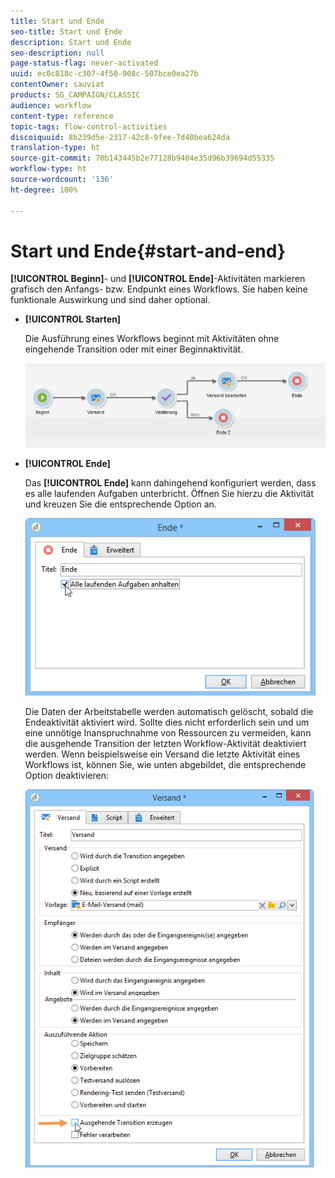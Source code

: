 ```yaml
---
title: Start und Ende
seo-title: Start und Ende
description: Start und Ende
seo-description: null
page-status-flag: never-activated
uuid: ec0c818c-c307-4f50-908c-507bce0ea27b
contentOwner: sauviat
products: SG_CAMPAIGN/CLASSIC
audience: workflow
content-type: reference
topic-tags: flow-control-activities
discoiquuid: 8b239d5e-2317-42c8-9fee-7d40bea624da
translation-type: ht
source-git-commit: 70b143445b2e77128b9404e35d96b39694d55335
workflow-type: ht
source-wordcount: '136'
ht-degree: 100%

---
```



# Start und Ende{#start-and-end}

**[!UICONTROL Beginn]**- und **[!UICONTROL Ende]**-Aktivitäten markieren grafisch den Anfangs- bzw. Endpunkt eines Workflows. Sie haben keine funktionale Auswirkung und sind daher optional.

* **[!UICONTROL Starten]**

   Die Ausführung eines Workflows beginnt mit Aktivitäten ohne eingehende Transition oder mit einer Beginnaktivität.

   ![](assets/s_user_segmentation_start_stop.png)

* **[!UICONTROL Ende]**

   Das **[!UICONTROL Ende]** kann dahingehend konfiguriert werden, dass es alle laufenden Aufgaben unterbricht. Öffnen Sie hierzu die Aktivität und kreuzen Sie die entsprechende Option an.

   ![](assets/s_user_segmentation_end.png)

   Die Daten der Arbeitstabelle werden automatisch gelöscht, sobald die Endeaktivität aktiviert wird. Sollte dies nicht erforderlich sein und um eine unnötige Inanspruchnahme von Ressourcen zu vermeiden, kann die ausgehende Transition der letzten Workflow-Aktivität deaktiviert werden. Wenn beispielsweise ein Versand die letzte Aktivität eines Workflows ist, können Sie, wie unten abgebildet, die entsprechende Option deaktivieren:

   ![](assets/s_advuser_delivery_option_no_output.png)

